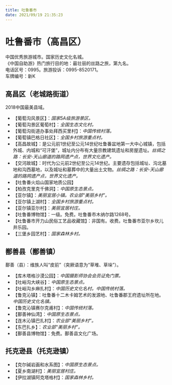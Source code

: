 ```yaml
---
title: 吐鲁番市  
date: 2021/09/19 21:35:23  
---
```

  
# 吐鲁番市（高昌区）  
中国优秀旅游城市。国家历史文化名城。  
《中国自助游》热门旅行目的地：最壮丽的丝路之旅，第九名。  
电话区号：0995。旅游投诉：0995-8520171。  
车牌编号：新K  

## 高昌区（老城路街道）  
2018中国最美县域。  
* 【葡萄沟风景区】：*国家5A级旅游景区。*  
* 【葡萄沟景区葡萄村】：*全国生态文化村。*  
* 【葡萄沟街道办事处拜西买里村】：*中国传统村落。*  
* 【葡萄镇巴格日社区】：*全国乡村旅游重点村。*  
* 【高昌故城】：是公元前1世纪至公元14世纪吐鲁番盆地第一大中心城镇，包括外城、内城和“可汗堡”，城址内分布有大量宗教建筑遗址和房屋遗址。*丝绸之路：长安-天山廊道的路网遗产点，世界文化遗产。*  
* 【交河故城】：时代为公元前2世纪至公元14世纪。主要遗存包括城址、沟北墓地和沟西墓地，以及城址和墓葬中的大量出土文物。*丝绸之路：长安-天山廊道的路网遗产点，世界文化遗产。*  
* 【吐鲁番火焰山国家地质公园】  
* 【柏孜克里克千佛洞】：*中国原生态景点。*  
* 【亚尔镇】：*美丽宜居小镇。农业部“美丽乡村”。*  
* 【亚尔镇上湖村】：*全国乡村旅游重点村。*  
* 【亚尔镇亚尔村】：*美丽宜居村庄。*  
* 【吐鲁番博物馆】：一级。免费。吐鲁番市木纳尔路1268号。  
* 【吐鲁番市开力山民俗工艺品收藏馆】：非国有。收费。吐鲁番市亚尔乡坎儿井乐园。  
* 【三堡乡园艺村】：*国家森林乡村。*  

## 鄯善县（鄯善镇）  
鄯善（县）：维族人叫“皮前”（突厥语意为“草堆、草垛”）。  
* 【库木塔格沙漠公园】：*中国摄影师协会会员证免门票。*  
* 【吐峪沟大峡谷】：*中国原生态景点。*  
* 【吐峪沟乡麻扎村】：*中国历史文化名村。中国传统村落。*  
* 【鲁克沁镇】：吐鲁番十二木卡姆艺术的发源地、吐鲁番郡王府遗址所在地。*中国历史文化名镇。*  
* 【鲁克沁镇赛尔克甫村】：*中国传统村落。*  
* 【鄯善神仙湾】：*中国原生态景点。*  
* 【连木沁镇巴扎村】：*农业部“美丽乡村”。*  
* 【东巴扎乡】：*农业部“美丽乡村”。*  
* 【鄯善县博物馆】：免费。鄯善县文化广场。  

## 托克逊县（托克逊镇）  
* 【克尔碱岩画和水系图】：*中国原生态景点。*  
* 【夏乡南湖村】：*美丽宜居村庄。*  
* 【伊拉湖镇阿克塔格村】：*国家森林乡村。*  
